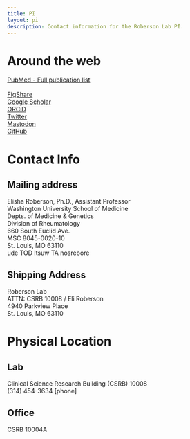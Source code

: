 ```yaml
---
title: PI
layout: pi
description: Contact information for the Roberson Lab PI.
---
```


<h1>Around the web</h1>
<a href="https://pubmed.ncbi.nlm.nih.gov/?term=roberson%2C+elisha+OR+roberson+EDO&sort=pubdate">PubMed - Full publication list</a><br>
<br>
<a href="https://figshare.com/authors/Elisha_Roberson/98532">FigShare</a><br>
<a href="https://scholar.google.com/citations?user=Ny14EfMAAAAJ&hl=en">Google Scholar</a><br>
<a href="https://orcid.org/0000-0001-5921-2399">ORCiD</a><br>
<a href="https://twitter.com/thatdnaguy">Twitter</a><br>
<a href="https://genomic.social/@thatdnaguy">Mastodon</a><br>
<a href="https://github.com/RobersonLab">GitHub</a><br>

<h1>Contact Info</h1>
<h2>Mailing address</h2>
Elisha Roberson, Ph.D., Assistant Professor<br>
Washington University School of Medicine<br>
Depts. of Medicine & Genetics<br>
Division of Rheumatology<br>
660 South Euclid Ave.<br>
MSC 8045-0020-10<br>
St. Louis, MO 63110<br>
<span class="reverse"> ude TOD ltsuw TA nosrebore </span>

<h2>Shipping Address</h2>
Roberson Lab<br>
ATTN: CSRB 10008 / Eli Roberson<br>
4940 Parkview Place<br>
St. Louis, MO 63110

<h1>Physical Location</h1>

<h2>Lab</h2>
Clinical Science Research Building (CSRB) 10008<br>
(314) 454-3634 [phone]<br>

<h2>Office</h2>
CSRB 10004A<br>



